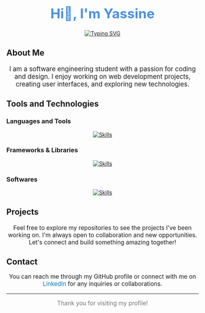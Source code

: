 <h1 align="center" style="font-size: 2.5em; color: #4A90E2;">Hi👋, I'm Yassine</h1>

<!-- Typing SVG -->
<p align="center">
  <a href="https://git.io/typing-svg">
    <img src="https://readme-typing-svg.demolab.com?font=Fira+Code&pause=1000&width=435&lines=Welcome+to+my+Profile" alt="Typing SVG">
  </a>
</p>

## About Me
<p style="font-size: 1.2em; text-align: center; max-width: 600px; margin: 20px auto;">
  I am a software engineering student with a passion for coding and design. I enjoy working on web development projects, creating user interfaces, and exploring new technologies.
</p>

## Tools and Technologies

### Languages and Tools
<p align="center">
  <a href="https://skillicons.dev">
    <img src="https://skillicons.dev/icons?i=c,cs,java,php,js,html,css,mysql,latex" alt="Skills" style="max-width: 100%;">
  </a>
</p>

### Frameworks & Libraries
<p align="center">
  <a href="https://skillicons.dev">
    <img src="https://skillicons.dev/icons?i=laravel,react,bootstrap,tailwind,dotnet" alt="Skills" style="max-width: 100%;">
  </a>
</p>

### Softwares
<p align="center">
  <a href="https://skillicons.dev">
    <img src="https://skillicons.dev/icons?i=ps,ai,figma,obsidian,discord,postman" alt="Skills" style="max-width: 100%;">
  </a>
</p>

## Projects
<p style="font-size: 1.1em; text-align: center; max-width: 600px; margin: 20px auto;">
  Feel free to explore my repositories to see the projects I've been working on. I'm always open to collaboration and new opportunities. Let's connect and build something amazing together!
</p>

## Contact
<p style="font-size: 1.1em; text-align: center;">
  You can reach me through my GitHub profile or connect with me on 
  <a href="https://www.linkedin.com/in/yassine-slimani-389454253/" target="_blank" style="color: #0077B5; text-decoration: none;">LinkedIn</a> for any inquiries or collaborations.
</p>

---

<p align="center" style="font-size: 1.1em; color: #777;">
  Thank you for visiting my profile!
</p>
